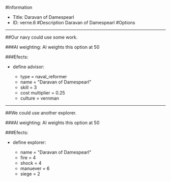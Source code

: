 #Information
 - Title: Daravan of Damespearl
 - ID: verne.6
#Description
Daravan of Damespearl
#Options

___
##Our navy could use some work.

###AI weighting:
AI weights this option at 50


###Efects:<ul><li>define advisor:</li><ul><li>type = naval_reformer</li><li>name = "Daravan of Damespearl"</li><li>skill = 3</li><li>cost multiplier = 0.25</li><li>culture = vernman</li></ul></ul>

___
##We could use another explorer.

###AI weighting:
AI weights this option at 50


###Efects:<ul><li>define explorer:</li><ul><li>name = "Daravan of Damespearl"</li><li>fire = 4</li><li>shock = 4</li><li>manuever = 6</li><li>siege = 2</li></ul></ul>
